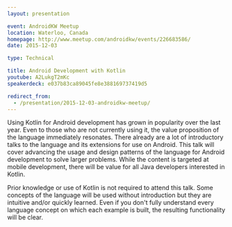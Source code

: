 ```yaml
---
layout: presentation

event: AndroidKW Meetup
location: Waterloo, Canada
homepage: http://www.meetup.com/androidkw/events/226683586/
date: 2015-12-03

type: Technical

title: Android Development with Kotlin
youtube: A2LukgT2mKc
speakerdeck: e037b83ca89045fe8e388169737419d5

redirect_from:
  - /presentation/2015-12-03-androidkw-meetup/
---
```


Using Kotlin for Android development has grown in popularity over the last year. Even to those who are not currently using it, the value proposition of the language immediately resonates. There already are a lot of introductory talks to the language and its extensions for use on Android. This talk will cover advancing the usage and design patterns of the language for Android development to solve larger problems. While the content is targeted at mobile development, there will be value for all Java developers interested in Kotlin.

Prior knowledge or use of Kotlin is not required to attend this talk. Some concepts of the language will be used without introduction but they are intuitive and/or quickly learned. Even if you don't fully understand every language concept on which each example is built, the resulting functionality will be clear.
